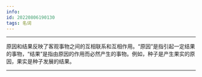 ```yaml
---
info:
id: 20220806190130
tags: 名词 
---
```

---
原因和结果反映了客观事物之间的互相联系和互相作用。“原因”是指引起一定结果的事物，“结果”是指由原因的作用而必然产生的事物。例如，种子是产生果实的原因，果实是种子发展的结果。

---


